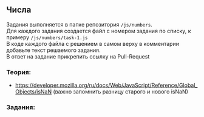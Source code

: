 ## Числа

Задания выполняется в папке репозитория `/js/numbers`.  
Для каждого задания создается файл с номером задания по списку, к примеру `/js/numbers/task-1.js`  
В коде каждого файла с решением в самом верху в комментарии добавьте текст решаемого задания.  
В ответ на задание прикрепить ссылку на Pull-Request

### Теория:
* https://developer.mozilla.org/ru/docs/Web/JavaScript/Reference/Global_Objects/isNaN (важно запомнить разницу старого и нового isNaN)

### Задания:

